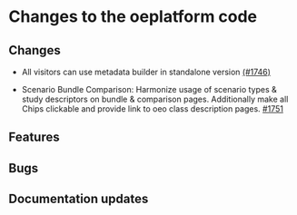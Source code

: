 # Changes to the oeplatform code

## Changes
- All visitors can use metadata builder in standalone version  [(#1746)](https://github.com/OpenEnergyPlatform/oeplatform/pull/1746)

- Scenario Bundle Comparison: Harmonize usage of scenario types & study descriptors on bundle & comparison pages. Additionally make all Chips clickable and provide link to oeo class description pages. [#1751](https://github.com/OpenEnergyPlatform/oeplatform/pull/1751)

## Features

## Bugs

## Documentation updates
